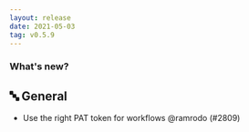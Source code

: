 ```yaml
---
layout: release
date: 2021-05-03
tag: v0.5.9
---
```


### What's new?

## 🔤 General

- Use the right PAT token for workflows @ramrodo (#2809)
